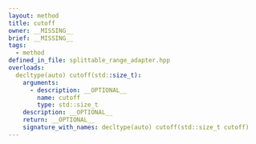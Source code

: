 ```yaml
---
layout: method
title: cutoff
owner: __MISSING__
brief: __MISSING__
tags:
  - method
defined_in_file: splittable_range_adapter.hpp
overloads:
  decltype(auto) cutoff(std::size_t):
    arguments:
      - description: __OPTIONAL__
        name: cutoff
        type: std::size_t
    description: __OPTIONAL__
    return: __OPTIONAL__
    signature_with_names: decltype(auto) cutoff(std::size_t cutoff)
---
```

